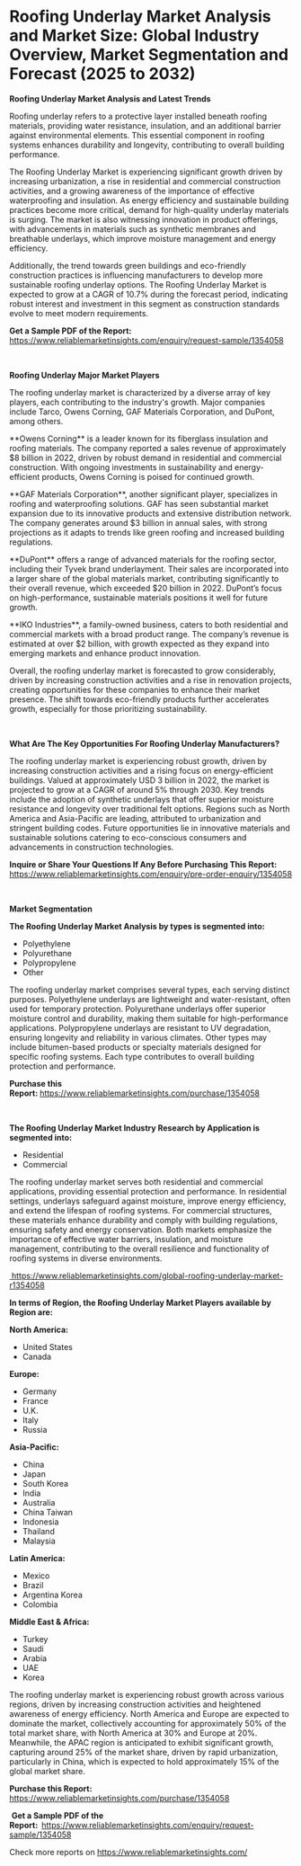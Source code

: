 <p><h1>Roofing Underlay Market Analysis and Market Size: Global Industry Overview, Market Segmentation and Forecast (2025 to 2032)</h1></p><p><strong>Roofing Underlay Market Analysis and Latest Trends</strong></p>
<p><p>Roofing underlay refers to a protective layer installed beneath roofing materials, providing water resistance, insulation, and an additional barrier against environmental elements. This essential component in roofing systems enhances durability and longevity, contributing to overall building performance. </p><p>The Roofing Underlay Market is experiencing significant growth driven by increasing urbanization, a rise in residential and commercial construction activities, and a growing awareness of the importance of effective waterproofing and insulation. As energy efficiency and sustainable building practices become more critical, demand for high-quality underlay materials is surging. The market is also witnessing innovation in product offerings, with advancements in materials such as synthetic membranes and breathable underlays, which improve moisture management and energy efficiency.</p><p>Additionally, the trend towards green buildings and eco-friendly construction practices is influencing manufacturers to develop more sustainable roofing underlay options. The Roofing Underlay Market is expected to grow at a CAGR of 10.7% during the forecast period, indicating robust interest and investment in this segment as construction standards evolve to meet modern requirements.</p></p>
<p><strong>Get a Sample PDF of the Report:&nbsp;</strong> <a href="https://www.reliablemarketinsights.com/enquiry/request-sample/1354058?utm_campaign=3517&utm_medium=2&utm_source=Github&utm_content=ia&utm_term=02042025&utm_id=roofing-underlay">https://www.reliablemarketinsights.com/enquiry/request-sample/1354058</a></p>
<p>&nbsp;</p>
<p><strong>Roofing Underlay Major Market Players</strong></p>
<p><p>The roofing underlay market is characterized by a diverse array of key players, each contributing to the industry's growth. Major companies include Tarco, Owens Corning, GAF Materials Corporation, and DuPont, among others.</p><p>**Owens Corning** is a leader known for its fiberglass insulation and roofing materials. The company reported a sales revenue of approximately $8 billion in 2022, driven by robust demand in residential and commercial construction. With ongoing investments in sustainability and energy-efficient products, Owens Corning is poised for continued growth.</p><p>**GAF Materials Corporation**, another significant player, specializes in roofing and waterproofing solutions. GAF has seen substantial market expansion due to its innovative products and extensive distribution network. The company generates around $3 billion in annual sales, with strong projections as it adapts to trends like green roofing and increased building regulations.</p><p>**DuPont** offers a range of advanced materials for the roofing sector, including their Tyvek brand underlayment. Their sales are incorporated into a larger share of the global materials market, contributing significantly to their overall revenue, which exceeded $20 billion in 2022. DuPont’s focus on high-performance, sustainable materials positions it well for future growth.</p><p>**IKO Industries**, a family-owned business, caters to both residential and commercial markets with a broad product range. The company’s revenue is estimated at over $2 billion, with growth expected as they expand into emerging markets and enhance product innovation.</p><p>Overall, the roofing underlay market is forecasted to grow considerably, driven by increasing construction activities and a rise in renovation projects, creating opportunities for these companies to enhance their market presence. The shift towards eco-friendly products further accelerates growth, especially for those prioritizing sustainability.</p></p>
<p>&nbsp;</p>
<p><strong>What Are The Key Opportunities For Roofing Underlay Manufacturers?</strong></p>
<p><p>The roofing underlay market is experiencing robust growth, driven by increasing construction activities and a rising focus on energy-efficient buildings. Valued at approximately USD 3 billion in 2022, the market is projected to grow at a CAGR of around 5% through 2030. Key trends include the adoption of synthetic underlays that offer superior moisture resistance and longevity over traditional felt options. Regions such as North America and Asia-Pacific are leading, attributed to urbanization and stringent building codes. Future opportunities lie in innovative materials and sustainable solutions catering to eco-conscious consumers and advancements in construction technologies.</p></p>
<p><strong>Inquire or Share Your Questions If Any Before Purchasing This Report:</strong> <a href="https://www.reliablemarketinsights.com/enquiry/pre-order-enquiry/1354058?utm_campaign=3517&utm_medium=2&utm_source=Github&utm_content=ia&utm_term=02042025&utm_id=roofing-underlay">https://www.reliablemarketinsights.com/enquiry/pre-order-enquiry/1354058</a></p>
<p>&nbsp;</p>
<p><strong>Market Segmentation</strong></p>
<p><strong>The Roofing Underlay Market Analysis by types is segmented into:</strong></p>
<p><ul><li>Polyethylene</li><li>Polyurethane</li><li>Polypropylene</li><li>Other</li></ul></p>
<p><p>The roofing underlay market comprises several types, each serving distinct purposes. Polyethylene underlays are lightweight and water-resistant, often used for temporary protection. Polyurethane underlays offer superior moisture control and durability, making them suitable for high-performance applications. Polypropylene underlays are resistant to UV degradation, ensuring longevity and reliability in various climates. Other types may include bitumen-based products or specialty materials designed for specific roofing systems. Each type contributes to overall building protection and performance.</p></p>
<p><strong>Purchase this Report:&nbsp;</strong><a href="https://www.reliablemarketinsights.com/purchase/1354058?utm_campaign=3517&utm_medium=2&utm_source=Github&utm_content=ia&utm_term=02042025&utm_id=roofing-underlay">https://www.reliablemarketinsights.com/purchase/1354058</a></p>
<p>&nbsp;</p>
<p><strong>The Roofing Underlay Market Industry Research by Application is segmented into:</strong></p>
<p><ul><li>Residential</li><li>Commercial</li></ul></p>
<p><p>The roofing underlay market serves both residential and commercial applications, providing essential protection and performance. In residential settings, underlays safeguard against moisture, improve energy efficiency, and extend the lifespan of roofing systems. For commercial structures, these materials enhance durability and comply with building regulations, ensuring safety and energy conservation. Both markets emphasize the importance of effective water barriers, insulation, and moisture management, contributing to the overall resilience and functionality of roofing systems in diverse environments.</p></p>
<p><a href="https://www.reliablemarketinsights.com/global-roofing-underlay-market-r1354058?utm_campaign=3517&utm_medium=2&utm_source=Github&utm_content=ia&utm_term=02042025&utm_id=roofing-underlay">&nbsp;https://www.reliablemarketinsights.com/global-roofing-underlay-market-r1354058</a></p>
<p><strong>In terms of Region, the Roofing Underlay Market Players available by Region are:</strong></p>
<p>
    <p> <strong> North America: </strong>
        <ul>
            <li>United States</li>
            <li>Canada</li>
        </ul>
        </p> 
    <p> <strong> Europe: </strong>
        <ul>
            <li>Germany</li>
            <li>France</li>
            <li>U.K.</li>
            <li>Italy</li>
            <li>Russia</li>
        </ul>
        </p> 
    <p> <strong> Asia-Pacific: </strong>
        <ul>
            <li>China</li>
            <li>Japan</li>
            <li>South Korea</li>
            <li>India</li>
            <li>Australia</li>
            <li>China Taiwan</li>
            <li>Indonesia</li>
            <li>Thailand</li>
            <li>Malaysia</li>
        </ul>
        </p> 
    <p> <strong> Latin America: </strong>
        <ul>
            <li>Mexico</li>
            <li>Brazil</li>
            <li>Argentina Korea</li>
            <li>Colombia</li>
        </ul>
        </p> 
    <p> <strong> Middle East & Africa: </strong>
        <ul>
            <li>Turkey</li>
            <li>Saudi</li>
            <li>Arabia</li>
            <li>UAE</li>
            <li>Korea</li>
        </ul>
    </p>
    </p>
<p><p>The roofing underlay market is experiencing robust growth across various regions, driven by increasing construction activities and heightened awareness of energy efficiency. North America and Europe are expected to dominate the market, collectively accounting for approximately 50% of the total market share, with North America at 30% and Europe at 20%. Meanwhile, the APAC region is anticipated to exhibit significant growth, capturing around 25% of the market share, driven by rapid urbanization, particularly in China, which is expected to hold approximately 15% of the global market share.</p></p>
<p><strong>Purchase this Report: </strong><a href="https://www.reliablemarketinsights.com/purchase/1354058?utm_campaign=3517&utm_medium=2&utm_source=Github&utm_content=ia&utm_term=02042025&utm_id=roofing-underlay">https://www.reliablemarketinsights.com/purchase/1354058</a></p>
<p>&nbsp;<strong>Get a Sample PDF of the Report:&nbsp;&nbsp;</strong><a href="https://www.reliablemarketinsights.com/enquiry/request-sample/1354058?utm_campaign=3517&utm_medium=2&utm_source=Github&utm_content=ia&utm_term=02042025&utm_id=roofing-underlay">https://www.reliablemarketinsights.com/enquiry/request-sample/1354058</a></p>
<p><strong></strong></p>
<p>Check more reports on <a href="https://www.reliablemarketinsights.com/?utm_campaign=3517&utm_medium=2&utm_source=Github&utm_content=ia&utm_term=02042025&utm_id=roofing-underlay">https://www.reliablemarketinsights.com/</a></p>
